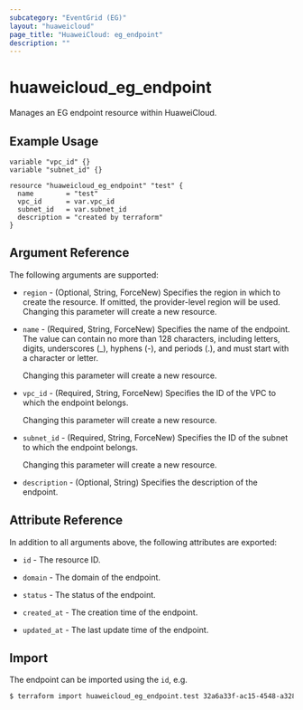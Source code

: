 ```yaml
---
subcategory: "EventGrid (EG)"
layout: "huaweicloud"
page_title: "HuaweiCloud: eg_endpoint"
description: ""
---
```


# huaweicloud_eg_endpoint

Manages an EG endpoint resource within HuaweiCloud.

## Example Usage

```hcl
variable "vpc_id" {}
variable "subnet_id" {}

resource "huaweicloud_eg_endpoint" "test" {
  name        = "test"
  vpc_id      = var.vpc_id
  subnet_id   = var.subnet_id
  description = "created by terraform"
}
```

## Argument Reference

The following arguments are supported:

* `region` - (Optional, String, ForceNew) Specifies the region in which to create the resource.
  If omitted, the provider-level region will be used. Changing this parameter will create a new resource.

* `name` - (Required, String, ForceNew) Specifies the name of the endpoint.
  The value can contain no more than 128 characters, including letters, digits, underscores (_), hyphens (-),
  and periods (.), and must start with a character or letter.

  Changing this parameter will create a new resource.

* `vpc_id` - (Required, String, ForceNew) Specifies the ID of the VPC to which the endpoint belongs.

  Changing this parameter will create a new resource.

* `subnet_id` - (Required, String, ForceNew) Specifies the ID of the subnet to which the endpoint belongs.

  Changing this parameter will create a new resource.

* `description` - (Optional, String) Specifies the description of the endpoint.

## Attribute Reference

In addition to all arguments above, the following attributes are exported:

* `id` - The resource ID.

* `domain` - The domain of the endpoint.

* `status` - The status of the endpoint.

* `created_at` - The creation time of the endpoint.

* `updated_at` - The last update time of the endpoint.

## Import

The endpoint can be imported using the `id`, e.g.

```bash
$ terraform import huaweicloud_eg_endpoint.test 32a6a33f-ac15-4548-a328-8dc91ed22c3c
```
